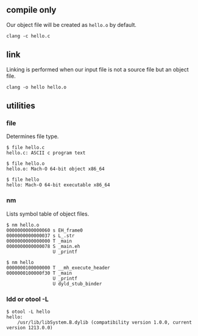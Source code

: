 ## compile only

Our object file will be created as `hello.o` by default.

```
clang -c hello.c
```

## link

Linking is performed when our input file is not a source file but an object file.

```
clang -o hello hello.o
```

## utilities

### file

Determines file type.

```
$ file hello.c
hello.c: ASCII c program text

$ file hello.o
hello.o: Mach-O 64-bit object x86_64

$ file hello
hello: Mach-O 64-bit executable x86_64
```

### nm

Lists symbol table of object files.

```
$ nm hello.o
0000000000000060 s EH_frame0
0000000000000037 s L_.str
0000000000000000 T _main
0000000000000078 S _main.eh
                 U _printf
```

```
$ nm hello
0000000100000000 T __mh_execute_header
0000000100000f30 T _main
                 U _printf
                 U dyld_stub_binder
```

### ldd or otool -L

```
$ otool -L hello
hello:
    /usr/lib/libSystem.B.dylib (compatibility version 1.0.0, current version 1213.0.0)
```

